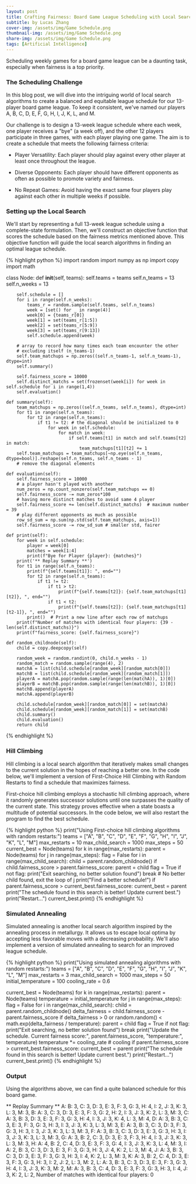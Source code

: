 ```yaml
---
layout: post
title: Crafting Fairness: Board Game League Scheduling with Local Search
subtitle: by Lucas Zhang
cover-img: /assets/img/Game Schedule.png
thumbnail-img: /assets/img/Game Schedule.png
share-img: /assets/img/Game Schedule.png
tags: [Artificial Intelligence]
---
```


Scheduling weekly games for a board game league can be a daunting task, especially when fairness is a top priority. 

### The Scheduling Challenge

In this blog post, we will dive into the intriguing world of local search algorithms to create a balanced and equitable league schedule for our 13-player board game league. To keep it consistent, we've named our players A, B, C, D, E, F, G, H, I, J, K, L, and M.

Our challenge is to design a 13-week league schedule where each week, one player receives a "bye" (a week off), and the other 12 players participate in three games, with each player playing one game. The aim is to create a schedule that meets the following fairness criteria:

*  Player Versatility: Each player should play against every other player at least once throughout the league.

*  Diverse Opponents: Each player should have different opponents as often as possible to promote variety and fairness.

*  No Repeat Games: Avoid having the exact same four players play against each other in multiple weeks if possible.

### Setting up the Local Search

We'll start by representing a full 13-week league schedule using a complete-state formulation. Then, we'll construct an objective function that scores the schedule based on the fairness metrics mentioned above. This objective function will guide the local search algorithms in finding an optimal league schedule.

{% highlight python %}
import random
import numpy as np
import copy
import math

class Node:
    def __init__(self, teams):
        self.teams = teams
        self.n_teams = 13
        self.n_weeks = 13
        
        self.schedule = []
        for i in range(self.n_weeks):
            teams_r = random.sample(self.teams, self.n_teams)
            week = [set() for _ in range(4)]
            week[0] = {teams_r[0]}
            week[1] = set(teams_r[1:5])
            week[2] = set(teams_r[5:9])
            week[3] = set(teams_r[9:13])
            self.schedule.append(week)
        
        # array to record how many times each team encounter the other
        # excluding itself (n_teams-1) 
        self.team_matchups = np.zeros((self.n_teams-1, self.n_teams-1), dtype=int)
        self.summary()
        
        self.fairness_score = 10000
        self.distinct_matchs = set(frozenset(week[i]) for week in self.schedule for i in range(1,4))
        self.evaluation()
            
    def summary(self):
        team_matchups = np.zeros((self.n_teams, self.n_teams), dtype=int)
        for t1 in range(self.n_teams):
            for t2 in range(self.n_teams):
                if t1 != t2: # the diagonal should be initialized to 0
                    for week in self.schedule:
                        for match in week:
                            if self.teams[t1] in match and self.teams[t2] in match:
                                team_matchups[t1][t2] += 1
        self.team_matchups = team_matchups[~np.eye(self.n_teams, dtype=bool)].reshape(self.n_teams, self.n_teams - 1)
        # remove the diagonal elements
        
    def evaluation(self):
        self.fairness_score = 10000
        # a player hasn't played with another
        num_zeros = np.count_nonzero(self.team_matchups == 0)
        self.fairness_score -= num_zeros*100
        # having more distinct matches to avoid same 4 player
        self.fairness_score += len(self.distinct_matchs)  # maximum number = 39
        # play different opponents as much as possible
        row_sd_sum = np.sum(np.std(self.team_matchups, axis=1))
        self.fairness_score -= row_sd_sum # smaller std, fairer
        
    def print(self):
        for week in self.schedule:
            player = week[0]
            matches = week[1:4]
            print(f"Bye for Player {player}: {matches}")
        print('** Replay Summary **')
        for t1 in range(self.n_teams):
            print(f"{self.teams[t1]}: ", end="")
            for t2 in range(self.n_teams):
                if t1 != t2:
                    if t1 > t2:
                        print(f"{self.teams[t2]}: {self.team_matchups[t1][t2]}, ", end="")
                    if t1 < t2:
                        print(f"{self.teams[t2]}: {self.team_matchups[t1][t2-1]}, ", end="")
            print()  # Print a new line after each row of matchups
        print(f"Number of matches with identical four players: {39 - len(self.distinct_matchs)}")
        print(f"fairness_score: {self.fairness_score}")
        
    def random_childnode(self):
        child = copy.deepcopy(self)
        
        random_week = random.randint(0, child.n_weeks - 1)
        random_match = random.sample(range(4), 2)
        matchA = list(child.schedule[random_week][random_match[0]])
        matchB = list(child.schedule[random_week][random_match[1]])
        playerA = matchA.pop(random.sample(range(len(matchA)), 1)[0])
        playerB = matchB.pop(random.sample(range(len(matchB)), 1)[0])
        matchB.append(playerA)
        matchA.append(playerB)
        
        child.schedule[random_week][random_match[0]] = set(matchA)
        child.schedule[random_week][random_match[1]] = set(matchB)
        child.summary()
        child.evaluation()
        return child
{% endhighlight %}

### Hill Climbing

Hill climbing is a local search algorithm that iteratively makes small changes to the current solution in the hopes of reaching a better one. In the code below, we'll implement a version of First-Choice Hill Climbing with Random Restarts to find a schedule that maximizes fairness.

First-choice hill climbing employs a stochastic hill climbing approach, where it randomly generates successor solutions until one surpasses the quality of the current state. This strategy proves effective when a state boasts a multitude of potential successors. In the code below, we will also restart the program to find the best schedule.

{% highlight python %}
print("Using First-choice hill climbing algorithms with random restarts:")
teams = ["A", "B", "C", "D", "E", "F", "G", "H", "I", "J", "K", "L", "M"]
max_restarts = 10
max_child_search = 1000
max_steps = 50
current_best = Node(teams)
for k in range(max_restarts):
    parent = Node(teams)
    for j in range(max_steps):
        flag = False
        for i in range(max_child_search):
            child = parent.random_childnode()
            if child.fairness_score > parent.fairness_score:
                parent = child
                flag = True
        if not flag:
            print("Exit searching, no better solution found")
            break  # No better child found, exit the loop of j
        print("Find a better schedule!")
    if parent.fairness_score > current_best.fairness_score:
        current_best = parent
        print("The schedule found in this search is better! Update current best.")
    print("Restart...")
current_best.print()
{% endhighlight %}


### Simulated Annealing

Simulated annealing is another local search algorithm inspired by the annealing process in metallurgy. It allows us to escape local optima by accepting less favorable moves with a decreasing probability. We'll also implement a version of simulated annealing to search for an improved league schedule.

{% highlight python %}
print("Using simulated annealing algorithms with random restarts:")
teams = ["A", "B", "C", "D", "E", "F", "G", "H", "I", "J", "K", "L", "M"]
max_restarts = 3
max_child_search = 1000
max_steps = 50
initial_temperature = 100
cooling_rate = 0.6

current_best = Node(teams)
for k in range(max_restarts):
    parent = Node(teams)
    temperature = initial_temperature
    for j in range(max_steps):
        flag = False
        for i in range(max_child_search):
            child = parent.random_childnode()
            delta_fairness = child.fairness_score - parent.fairness_score
            if delta_fairness > 0 or random.random() < math.exp(delta_fairness / temperature):
                parent = child
                flag = True
        if not flag:
            print("Exit searching, no better solution found")
            break
        print("Update the schedule. Current fairness score:", parent.fairness_score, "temperature:", temperature)
        temperature *= cooling_rate # cooling
    if parent.fairness_score > current_best.fairness_score:
        current_best = parent
        print("The schedule found in this search is better! Update current best.")
    print("Restart...")
current_best.print()
{% endhighlight %}

### Output

Using the algorithms above, we can find a quite balanced schedule for this board game.

** Replay Summary **
A: B: 3, C: 3, D: 3, E: 3, F: 3, G: 3, H: 4, I: 2, J: 3, K: 3, L: 3, M: 3, 
B: A: 3, C: 3, D: 3, E: 3, F: 3, G: 2, H: 2, I: 3, J: 3, K: 2, L: 3, M: 3, 
C: A: 3, B: 3, D: 3, E: 3, F: 3, G: 3, H: 4, I: 3, J: 3, K: 4, L: 3, M: 4, 
D: A: 3, B: 3, C: 3, E: 3, F: 3, G: 3, H: 3, I: 3, J: 3, K: 3, L: 3, M: 3, 
E: A: 3, B: 3, C: 3, D: 3, F: 3, G: 3, H: 3, I: 3, J: 3, K: 3, L: 3, M: 3, 
F: A: 3, B: 3, C: 3, D: 3, E: 3, G: 3, H: 3, I: 3, J: 3, K: 3, L: 3, M: 3, 
G: A: 3, B: 2, C: 3, D: 3, E: 3, F: 3, H: 4, I: 3, J: 3, K: 3, L: 3, M: 3, 
H: A: 4, B: 2, C: 4, D: 3, E: 3, F: 3, G: 4, I: 3, J: 3, K: 3, L: 4, M: 3, 
I: A: 2, B: 3, C: 3, D: 3, E: 3, F: 3, G: 3, H: 3, J: 4, K: 2, L: 3, M: 4, 
J: A: 3, B: 3, C: 3, D: 3, E: 3, F: 3, G: 3, H: 3, I: 4, K: 2, L: 3, M: 3, 
K: A: 3, B: 2, C: 4, D: 3, E: 3, F: 3, G: 3, H: 3, I: 2, J: 2, L: 3, M: 2, 
L: A: 3, B: 3, C: 3, D: 3, E: 3, F: 3, G: 3, H: 4, I: 3, J: 3, K: 3, M: 2, 
M: A: 3, B: 3, C: 4, D: 3, E: 3, F: 3, G: 3, H: 3, I: 4, J: 3, K: 2, L: 2, 
Number of matches with identical four players: 0
